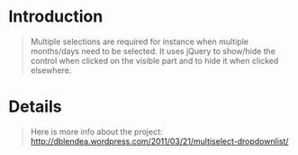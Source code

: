 # Introduction #

> Multiple selections are required for instance when multiple months/days need to be selected.
> It uses jQuery to show/hide the control when clicked on the visible part and to hide it when clicked elsewhere.


# Details #


> Here is more info about the project:
http://dblendea.wordpress.com/2011/03/21/multiselect-dropdownlist/